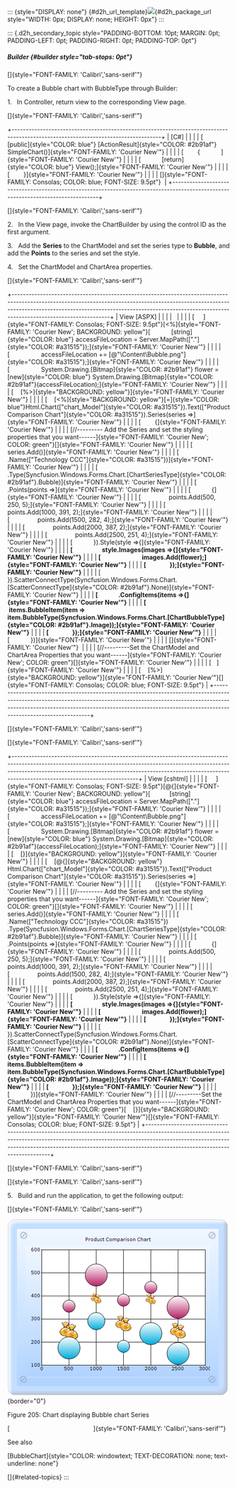 ::: {style="DISPLAY: none"}
[](ms-xhelp:///?Id=d2h_url_template){#d2h_url_template}![](!package_url!){#d2h_package_url style="WIDTH: 0px; DISPLAY: none; HEIGHT: 0px"}
:::

::: {.d2h_secondary_topic style="PADDING-BOTTOM: 10pt; MARGIN: 0pt; PADDING-LEFT: 0pt; PADDING-RIGHT: 0pt; PADDING-TOP: 0pt"}
##### Builder {#builder style="tab-stops: 0pt"}

[]{style="FONT-FAMILY: 'Calibri','sans-serif'"} 

To create a Bubble chart with BubbleType through Builder:

1.   In Controller, return view to the corresponding View page.

[]{style="FONT-FAMILY: 'Calibri','sans-serif'"} 

+----------------------------------------------------------------------------------------------------------------------------------+
| \[C#\]                                                                                                                           |
|                                                                                                                                  |
| [        [public]{style="COLOR: blue"} [ActionResult]{style="COLOR: #2b91af"} SimpleChart()]{style="FONT-FAMILY: 'Courier New'"} |
|                                                                                                                                  |
| [        {            ]{style="FONT-FAMILY: 'Courier New'"}                                                                      |
|                                                                                                                                  |
| [            [return]{style="COLOR: blue"} View();]{style="FONT-FAMILY: 'Courier New'"}                                          |
|                                                                                                                                  |
| [        }]{style="FONT-FAMILY: 'Courier New'"}                                                                                  |
|                                                                                                                                  |
| []{style="FONT-FAMILY: Consolas; COLOR: blue; FONT-SIZE: 9.5pt"}                                                                 |
+----------------------------------------------------------------------------------------------------------------------------------+

[]{style="FONT-FAMILY: 'Calibri','sans-serif'"} 

2.   In the View page, invoke the ChartBuilder by using the control ID as the first argument.

3.   Add the **Series** to the ChartModel and set the series type to **Bubble**, and add the **Points** to the series and set the style.

4.   Set the ChartModel and ChartArea properties.

[]{style="FONT-FAMILY: 'Calibri','sans-serif'"} 

+----------------------------------------------------------------------------------------------------------------------------------------------------------------------------------------------------------------------------------------------------------------------------+
| View \[ASPX\]                                                                                                                                                                                                                                                              |
|                                                                                                                                                                                                                                                                            |
|                                                                                                                                                                                                                                                                            |
|                                                                                                                                                                                                                                                                            |
| [     ]{style="FONT-FAMILY: Consolas; FONT-SIZE: 9.5pt"}[\<%]{style="FONT-FAMILY: 'Courier New'; BACKGROUND: yellow"}[            [string]{style="COLOR: blue"} accessFileLocation = Server.MapPath([\".\"]{style="COLOR: #a31515"});]{style="FONT-FAMILY: 'Courier New'"} |
|                                                                                                                                                                                                                                                                            |
| [                  accessFileLocation += [@\"\\Content\\Bubble.png\"]{style="COLOR: #a31515"};]{style="FONT-FAMILY: 'Courier New'"}                                                                                                                                        |
|                                                                                                                                                                                                                                                                            |
| [                  System.Drawing.[Bitmap]{style="COLOR: #2b91af"} flower = [new]{style="COLOR: blue"} System.Drawing.[Bitmap]{style="COLOR: #2b91af"}(accessFileLocation);]{style="FONT-FAMILY: 'Courier New'"}                                                           |
|                                                                                                                                                                                                                                                                            |
| [    [%\>]{style="BACKGROUND: yellow"}]{style="FONT-FAMILY: 'Courier New'"}                                                                                                                                                                                                |
|                                                                                                                                                                                                                                                                            |
| [    [\<%]{style="BACKGROUND: yellow"}[=]{style="COLOR: blue"}Html.Chart([\"chart_Model\"]{style="COLOR: #a31515"}).Text([\"Product Comparison Chart\"]{style="COLOR: #a31515"}).Series(series =\>]{style="FONT-FAMILY: 'Courier New'"}                                    |
|                                                                                                                                                                                                                                                                            |
| [        {]{style="FONT-FAMILY: 'Courier New'"}                                                                                                                                                                                                                            |
|                                                                                                                                                                                                                                                                            |
| [//\-\-\-\-\-\-\-\-- Add the Series and set the styling properties that you want\-\-\-\-\--]{style="FONT-FAMILY: 'Courier New'; COLOR: green"}[]{style="FONT-FAMILY: 'Courier New'"}                                                                                       |
|                                                                                                                                                                                                                                                                            |
| [            series.Add()]{style="FONT-FAMILY: 'Courier New'"}                                                                                                                                                                                                             |
|                                                                                                                                                                                                                                                                            |
| [                  .Name([\"Technology CCC\"]{style="COLOR: #a31515"})]{style="FONT-FAMILY: 'Courier New'"}                                                                                                                                                                |
|                                                                                                                                                                                                                                                                            |
| [                  .Type(Syncfusion.Windows.Forms.Chart.[ChartSeriesType]{style="COLOR: #2b91af"}.Bubble)]{style="FONT-FAMILY: 'Courier New'"}                                                                                                                             |
|                                                                                                                                                                                                                                                                            |
| [    .Points(points =\>]{style="FONT-FAMILY: 'Courier New'"}                                                                                                                                                                                                               |
|                                                                                                                                                                                                                                                                            |
| [            {]{style="FONT-FAMILY: 'Courier New'"}                                                                                                                                                                                                                        |
|                                                                                                                                                                                                                                                                            |
| [                points.Add(500, 250, 5);]{style="FONT-FAMILY: 'Courier New'"}                                                                                                                                                                                             |
|                                                                                                                                                                                                                                                                            |
| [                points.Add(1000, 391, 2);]{style="FONT-FAMILY: 'Courier New'"}                                                                                                                                                                                            |
|                                                                                                                                                                                                                                                                            |
| [                points.Add(1500, 282, 4);]{style="FONT-FAMILY: 'Courier New'"}                                                                                                                                                                                            |
|                                                                                                                                                                                                                                                                            |
| [                points.Add(2000, 387, 2);]{style="FONT-FAMILY: 'Courier New'"}                                                                                                                                                                                            |
|                                                                                                                                                                                                                                                                            |
| [                points.Add(2500, 251, 4);]{style="FONT-FAMILY: 'Courier New'"}                                                                                                                                                                                            |
|                                                                                                                                                                                                                                                                            |
| [            }).Style(style =\>{]{style="FONT-FAMILY: 'Courier New'"}                                                                                                                                                                                                      |
|                                                                                                                                                                                                                                                                            |
| **[                    style.Images(images =\>{]{style="FONT-FAMILY: 'Courier New'"}**                                                                                                                                                                                     |
|                                                                                                                                                                                                                                                                            |
| **[                            images.Add(flower);]{style="FONT-FAMILY: 'Courier New'"}**                                                                                                                                                                                  |
|                                                                                                                                                                                                                                                                            |
| **[                });]{style="FONT-FAMILY: 'Courier New'"}**                                                                                                                                                                                                              |
|                                                                                                                                                                                                                                                                            |
| [            }).ScatterConnectType(Syncfusion.Windows.Forms.Chart.[ScatterConnectType]{style="COLOR: #2b91af"}.None)]{style="FONT-FAMILY: 'Courier New'"}                                                                                                                  |
|                                                                                                                                                                                                                                                                            |
| **[              .ConfigItems(items =\>{]{style="FONT-FAMILY: 'Courier New'"}**                                                                                                                                                                                            |
|                                                                                                                                                                                                                                                                            |
| **[                    items.BubbleItem(item =\> item.BubbleType(Syncfusion.Windows.Forms.Chart.[ChartBubbleType]{style="COLOR: #2b91af"}.Image));]{style="FONT-FAMILY: 'Courier New'"}**                                                                                  |
|                                                                                                                                                                                                                                                                            |
| **[                });]{style="FONT-FAMILY: 'Courier New'"}**                                                                                                                                                                                                              |
|                                                                                                                                                                                                                                                                            |
| [            })]{style="FONT-FAMILY: 'Courier New'"}                                                                                                                                                                                                                       |
|                                                                                                                                                                                                                                                                            |
| []{style="FONT-FAMILY: 'Courier New'"}                                                                                                                                                                                                                                     |
|                                                                                                                                                                                                                                                                            |
| [//\-\-\-\-\-\-\-\--Set the ChartModel and ChartArea Properties that you want\-\-\-\-\--]{style="FONT-FAMILY: 'Courier New'; COLOR: green"}[]{style="FONT-FAMILY: 'Courier New'"}                                                                                          |
|                                                                                                                                                                                                                                                                            |
| [   ]{style="FONT-FAMILY: 'Courier New'"}                                                                                                                                                                                                                                  |
|                                                                                                                                                                                                                                                                            |
| [    [%\>]{style="BACKGROUND: yellow"}]{style="FONT-FAMILY: 'Courier New'"}[]{style="FONT-FAMILY: Consolas; COLOR: blue; FONT-SIZE: 9.5pt"}                                                                                                                                |
+----------------------------------------------------------------------------------------------------------------------------------------------------------------------------------------------------------------------------------------------------------------------------+

[]{style="FONT-FAMILY: 'Calibri','sans-serif'"} 

[]{style="FONT-FAMILY: 'Calibri','sans-serif'"} 

+--------------------------------------------------------------------------------------------------------------------------------------------------------------------------------------------------------------------------------------------------------------------------------------+
| View \[cshtml\]                                                                                                                                                                                                                                                                      |
|                                                                                                                                                                                                                                                                                      |
| [     ]{style="FONT-FAMILY: Consolas; FONT-SIZE: 9.5pt"}[\@{]{style="FONT-FAMILY: 'Courier New'; BACKGROUND: yellow"}[           [string]{style="COLOR: blue"} accessFileLocation = Server.MapPath([\".\"]{style="COLOR: #a31515"});]{style="FONT-FAMILY: 'Courier New'"}            |
|                                                                                                                                                                                                                                                                                      |
| [                  accessFileLocation += [@\"\\Content\\Bubble.png\"]{style="COLOR: #a31515"};]{style="FONT-FAMILY: 'Courier New'"}                                                                                                                                                  |
|                                                                                                                                                                                                                                                                                      |
| [                  System.Drawing.[Bitmap]{style="COLOR: #2b91af"} flower = [new]{style="COLOR: blue"} System.Drawing.[Bitmap]{style="COLOR: #2b91af"}(accessFileLocation);]{style="FONT-FAMILY: 'Courier New'"}                                                                     |
|                                                                                                                                                                                                                                                                                      |
| [    [}]{style="BACKGROUND: yellow"}]{style="FONT-FAMILY: 'Courier New'"}                                                                                                                                                                                                            |
|                                                                                                                                                                                                                                                                                      |
| [    [\@{]{style="BACKGROUND: yellow"} Html.Chart([\"chart_Model\"]{style="COLOR: #a31515"}).Text([\"Product Comparison Chart\"]{style="COLOR: #a31515"}).Series(series =\>]{style="FONT-FAMILY: 'Courier New'"}                                                                     |
|                                                                                                                                                                                                                                                                                      |
| [        {]{style="FONT-FAMILY: 'Courier New'"}                                                                                                                                                                                                                                      |
|                                                                                                                                                                                                                                                                                      |
| [//\-\-\-\-\-\-\-\-- Add the Series and set the styling properties that you want\-\-\-\-\--]{style="FONT-FAMILY: 'Courier New'; COLOR: green"}[]{style="FONT-FAMILY: 'Courier New'"}                                                                                                 |
|                                                                                                                                                                                                                                                                                      |
| [            series.Add()]{style="FONT-FAMILY: 'Courier New'"}                                                                                                                                                                                                                       |
|                                                                                                                                                                                                                                                                                      |
| [                  .Name([\"Technology CCC\"]{style="COLOR: #a31515"})                  .Type(Syncfusion.Windows.Forms.Chart.[ChartSeriesType]{style="COLOR: #2b91af"}.Bubble)]{style="FONT-FAMILY: 'Courier New'"}                                                                  |
|                                                                                                                                                                                                                                                                                      |
| [    .Points(points =\>]{style="FONT-FAMILY: 'Courier New'"}                                                                                                                                                                                                                         |
|                                                                                                                                                                                                                                                                                      |
| [            {]{style="FONT-FAMILY: 'Courier New'"}                                                                                                                                                                                                                                  |
|                                                                                                                                                                                                                                                                                      |
| [                points.Add(500, 250, 5);]{style="FONT-FAMILY: 'Courier New'"}                                                                                                                                                                                                       |
|                                                                                                                                                                                                                                                                                      |
| [                points.Add(1000, 391, 2);]{style="FONT-FAMILY: 'Courier New'"}                                                                                                                                                                                                      |
|                                                                                                                                                                                                                                                                                      |
| [                points.Add(1500, 282, 4);]{style="FONT-FAMILY: 'Courier New'"}                                                                                                                                                                                                      |
|                                                                                                                                                                                                                                                                                      |
| [                points.Add(2000, 387, 2);]{style="FONT-FAMILY: 'Courier New'"}                                                                                                                                                                                                      |
|                                                                                                                                                                                                                                                                                      |
| [                points.Add(2500, 251, 4);]{style="FONT-FAMILY: 'Courier New'"}                                                                                                                                                                                                      |
|                                                                                                                                                                                                                                                                                      |
| [            }).Style(style =\>{]{style="FONT-FAMILY: 'Courier New'"}                                                                                                                                                                                                                |
|                                                                                                                                                                                                                                                                                      |
| **[                    style.Images(images =\>{]{style="FONT-FAMILY: 'Courier New'"}**                                                                                                                                                                                               |
|                                                                                                                                                                                                                                                                                      |
| **[                            images.Add(flower);]{style="FONT-FAMILY: 'Courier New'"}**                                                                                                                                                                                            |
|                                                                                                                                                                                                                                                                                      |
| **[                });]{style="FONT-FAMILY: 'Courier New'"}**                                                                                                                                                                                                                        |
|                                                                                                                                                                                                                                                                                      |
| [            }).ScatterConnectType(Syncfusion.Windows.Forms.Chart.[ScatterConnectType]{style="COLOR: #2b91af"}.None)]{style="FONT-FAMILY: 'Courier New'"}                                                                                                                            |
|                                                                                                                                                                                                                                                                                      |
| **[              .ConfigItems(items =\>{]{style="FONT-FAMILY: 'Courier New'"}**                                                                                                                                                                                                      |
|                                                                                                                                                                                                                                                                                      |
| **[                    items.BubbleItem(item =\> item.BubbleType(Syncfusion.Windows.Forms.Chart.[ChartBubbleType]{style="COLOR: #2b91af"}.Image));]{style="FONT-FAMILY: 'Courier New'"}**                                                                                            |
|                                                                                                                                                                                                                                                                                      |
| **[                });]{style="FONT-FAMILY: 'Courier New'"}**                                                                                                                                                                                                                        |
|                                                                                                                                                                                                                                                                                      |
| [            })]{style="FONT-FAMILY: 'Courier New'"}                                                                                                                                                                                                                                 |
|                                                                                                                                                                                                                                                                                      |
| [//\-\-\-\-\-\-\-\--Set the ChartModel and ChartArea Properties that you want\-\-\-\-\--]{style="FONT-FAMILY: 'Courier New'; COLOR: green"}[    [}]{style="BACKGROUND: yellow"}]{style="FONT-FAMILY: 'Courier New'"}[]{style="FONT-FAMILY: Consolas; COLOR: blue; FONT-SIZE: 9.5pt"} |
+--------------------------------------------------------------------------------------------------------------------------------------------------------------------------------------------------------------------------------------------------------------------------------------+

[]{style="FONT-FAMILY: 'Calibri','sans-serif'"} 

[]{style="FONT-FAMILY: 'Calibri','sans-serif'"} 

5.   Build and run the application, to get the following output:

[]{style="FONT-FAMILY: 'Calibri','sans-serif'"} 

![](ImagesExt/image69_150.png){border="0"}

Figure 205: Chart displaying Bubble chart Series

[                                                ]{style="FONT-FAMILY: 'Calibri','sans-serif'"}

See also

[BubbleChart]{style="COLOR: windowtext; TEXT-DECORATION: none; text-underline: none"}

[]{#related-topics}
:::

